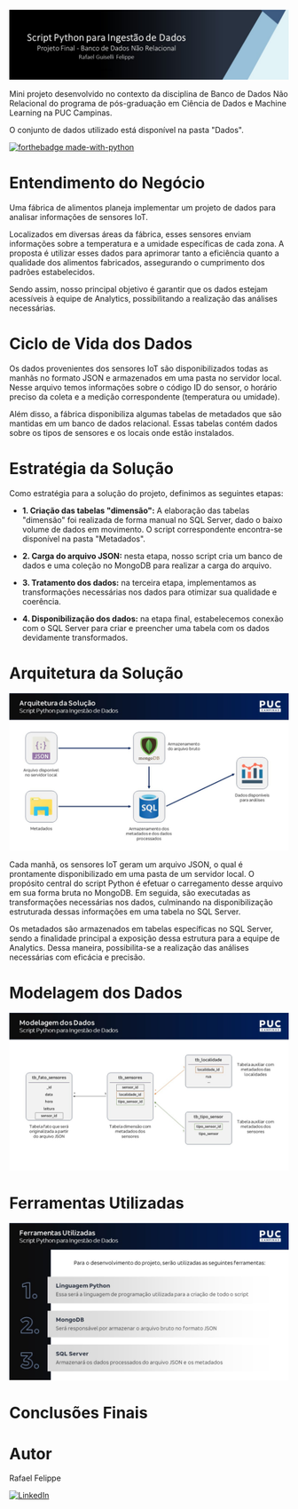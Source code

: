 ![](Imagens/Fundo.png)

Mini projeto desenvolvido no contexto da disciplina de Banco de Dados Não Relacional do programa de pós-graduação em Ciência de Dados e Machine Learning na PUC Campinas.

O conjunto de dados utilizado está disponível na pasta "Dados".

[![forthebadge made-with-python](http://ForTheBadge.com/images/badges/made-with-python.svg)](https://www.python.org/)

# Entendimento do Negócio

Uma fábrica de alimentos planeja implementar um projeto de dados para analisar informações de sensores IoT. 

Localizados em diversas áreas da fábrica, esses sensores enviam informações sobre a temperatura e a umidade específicas de cada zona. A proposta é utilizar esses dados para aprimorar tanto a eficiência quanto a qualidade dos alimentos fabricados, assegurando o cumprimento dos padrões estabelecidos.

Sendo assim, nosso principal objetivo é garantir que os dados estejam acessíveis à equipe de Analytics, possibilitando a realização das análises necessárias.

# Ciclo de Vida dos Dados

Os dados provenientes dos sensores IoT são disponibilizados todas as manhãs no formato JSON e armazenados em uma pasta no servidor local. Nesse arquivo temos informações sobre o código ID do sensor, o horário preciso da coleta e a medição correspondente (temperatura ou umidade).

Além disso, a fábrica disponibiliza algumas tabelas de metadados que são mantidas em um banco de dados relacional. Essas tabelas contém dados sobre os tipos de sensores e os locais onde estão instalados.

# Estratégia da Solução

Como estratégia para a solução do projeto, definimos as seguintes etapas:

- **1. Criação das tabelas "dimensão":** A elaboração das tabelas "dimensão" foi realizada de forma manual no SQL Server, dado o baixo volume de dados em movimento. O script correspondente encontra-se disponível na pasta "Metadados".

- **2. Carga do arquivo JSON:** nesta etapa, nosso script cria um banco de dados e uma coleção no MongoDB para realizar a carga do arquivo.

- **3. Tratamento dos dados:** na terceira etapa, implementamos as transformações necessárias nos dados para otimizar sua qualidade e coerência.

- **4. Disponibilização dos dados:** na etapa final, estabelecemos conexão com o SQL Server para criar e preencher uma tabela com os dados devidamente transformados.

# Arquitetura da Solução

![](Imagens/arquitetura.JPG)

Cada manhã, os sensores IoT geram um arquivo JSON, o qual é prontamente disponibilizado em uma pasta de um servidor local. O propósito central do script Python é efetuar o carregamento desse arquivo em sua forma bruta no MongoDB. Em seguida, são executadas as transformações necessárias nos dados, culminando na disponibilização estruturada dessas informações em uma tabela no SQL Server.

Os metadados são armazenados em tabelas específicas no SQL Server, sendo a finalidade principal a exposição dessa estrutura para a equipe de Analytics. Dessa maneira, possibilita-se a realização das análises necessárias com eficácia e precisão.


# Modelagem dos Dados

![](Imagens/modelagem.JPG)

# Ferramentas Utilizadas

![](Imagens/ferramentas.JPG)

# Conclusões Finais



# Autor

Rafael Felippe  

[<img alt="LinkedIn" src="https://img.shields.io/badge/LinkedIn-0077B5?style=for-the-badge&logo=linkedin&logoColor=white"/>](https://www.linkedin.com/in/rafaelfelippe/)




